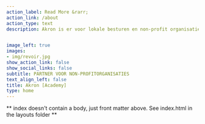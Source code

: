```yaml
---
action_label: Read More &rarr;
action_link: /about
action_type: text
description: Akron is er voor lokale besturen en non-profit organisaties. Al sinds 2001 werkt Akron projectmatig trajecten uit voor steden en gemeenten. Interimopdrachten, doorlichting van de structuur, verandermanagement, coaching en inbreng van tijdelijke expertise zijn bouwsteunen waarmee we uw organisatie kunnen ondersteunen.


image_left: true
images:
- img/revoir.jpg
show_action_link: false
show_social_links: false
subtitle: PARTNER VOOR NON-PROFITORGANISATIES
text_align_left: false
title: Akron [Academy]
type: home
---
```


** index doesn't contain a body, just front matter above.
See index.html in the layouts folder **

